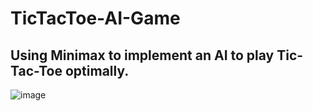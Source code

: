 # TicTacToe-AI-Game
## Using Minimax to implement an AI to play Tic-Tac-Toe optimally.

![image](https://github.com/AjaySurya-018/TicTacToe-AI-Game/assets/141923850/8b1b70eb-478b-4d90-962f-34d912f16c8c)

